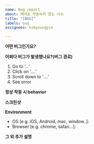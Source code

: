 ```yaml
---
name: Bug report
about: 제대로 작동되지 않는 이슈
title: "[BUG]"
labels: bug
assignees: kimyoungyin

---
```


**어떤 버그인가요?**

**어쩌다 버그가 발생했나요?(버그 경로)**
1. Go to '...'
2. Click on '....'
3. Scroll down to '....'
4. See error

**정상 작동 시 behavior**

**스크린샷**

**Environment**
 - OS [e.g. iOS, Android, mac, window..]: 
 - Browser [e.g. chrome, safari...]: 

**그 외 추가 설명**
